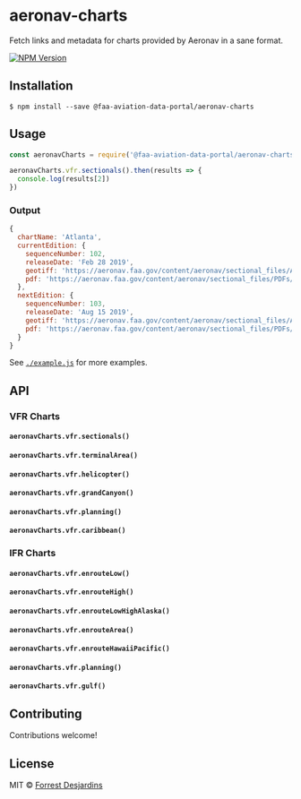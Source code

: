 # aeronav-charts

Fetch links and metadata for charts provided by Aeronav in a sane format.

[![NPM Version][npm-image]][npm-url]

## Installation

```console
$ npm install --save @faa-aviation-data-portal/aeronav-charts
```

## Usage

```js
const aeronavCharts = require('@faa-aviation-data-portal/aeronav-charts')

aeronavCharts.vfr.sectionals().then(results => {
  console.log(results[2])
})
```

### Output

```js
{
  chartName: 'Atlanta',
  currentEdition: {
    sequenceNumber: 102,
    releaseDate: 'Feb 28 2019',
    geotiff: 'https://aeronav.faa.gov/content/aeronav/sectional_files/Atlanta_102.zip',
    pdf: 'https://aeronav.faa.gov/content/aeronav/sectional_files/PDFs/Atlanta_102_P.pdf'
  },
  nextEdition: {
    sequenceNumber: 103,
    releaseDate: 'Aug 15 2019',
    geotiff: 'https://aeronav.faa.gov/content/aeronav/sectional_files/Atlanta_103.zip',
    pdf: 'https://aeronav.faa.gov/content/aeronav/sectional_files/PDFs/Atlanta_103_P.pdf'
  }
}
```

See [`./example.js`](./example.js) for more examples.

## API

### VFR Charts

#### `aeronavCharts.vfr.sectionals()`
#### `aeronavCharts.vfr.terminalArea()`
#### `aeronavCharts.vfr.helicopter()`
#### `aeronavCharts.vfr.grandCanyon()`
#### `aeronavCharts.vfr.planning()`
#### `aeronavCharts.vfr.caribbean()`

### IFR Charts

#### `aeronavCharts.vfr.enrouteLow()`
#### `aeronavCharts.vfr.enrouteHigh()`
#### `aeronavCharts.vfr.enrouteLowHighAlaska()`
#### `aeronavCharts.vfr.enrouteArea()`
#### `aeronavCharts.vfr.enrouteHawaiiPacific()`
#### `aeronavCharts.vfr.planning()`
#### `aeronavCharts.vfr.gulf()`

## Contributing

Contributions welcome!

## License

MIT © [Forrest Desjardins](https://github.com/fdesjardins)

[npm-url]: https://www.npmjs.com/package/@faa-aviation-data-portal/aeronav-charts
[npm-image]: https://img.shields.io/npm/v/@faa-aviation-data-portal/aeronav-charts.svg?style=flat
